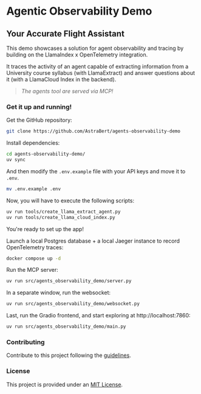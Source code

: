 # Agentic Observability Demo

## Your Accurate Flight Assistant

This demo showcases a solution for agent observability and tracing by building on the LlamaIndex x OpenTelemetry integration.

It traces the activity of an agent capable of extracting information from a University course syllabus (with LlamaExtract) and answer questions about it (with a LlamaCloud Index in the backend).

> _The agents tool are served via MCP!_

### Get it up and running!

Get the GitHub repository:

```bash
git clone https://github.com/AstraBert/agents-observability-demo
```

Install dependencies:

```bash
cd agents-observability-demo/
uv sync
```

And then modify the `.env.example` file with your API keys and move it to `.env`.

```bash
mv .env.example .env
```

Now, you will have to execute the following scripts:

```bash
uv run tools/create_llama_extract_agent.py
uv run tools/create_llama_cloud_index.py
```

You're ready to set up the app!

Launch a local Postgres database + a local Jaeger instance to record OpenTelemetry traces:

```bash
docker compose up -d
```

Run the MCP server:

```bash
uv run src/agents_observability_demo/server.py
```

In a separate window, run the websocket:

```bash
uv run src/agents_observability_demo/websocket.py
```

Last, run the Gradio frontend, and start exploring at http://localhost:7860:

```bash
uv run src/agents_observability_demo/main.py
```

### Contributing

Contribute to this project following the [guidelines](./CONTRIBUTING.md).

### License

This project is provided under an [MIT License](LICENSE).
